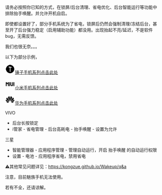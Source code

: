 请务必按照你已知的方式，在锁屏/后台清理、省电优化、后台智能运行等功能中排除抬手唤醒。并允许开机自启。

即使都设置好了，部分手机系统为了省电，锁屏后仍然会强制清理/冻结后台，甚至开了后台强力稳定（启用辅助功能）都没用。出现抬起不亮/延迟，不是软件bug，无需反馈。

我们也很无奈。。。

以下为部分示例，

![Smartisan](https://github.com/kongzue/Res/raw/master/app/src/main/res/mipmap-xxxhdpi/ic_smartisan.png)[锤子手机系列点击此处](https://kongzue.github.io/Wakeup/smartisanSetting)

![MIUI](https://github.com/kongzue/Res/raw/master/app/src/main/res/mipmap-xxxhdpi/ic_miui.png)[小米手机系列点击此处](https://kongzue.github.io/Wakeup/miuiSetting)

![Huawei](https://github.com/kongzue/Res/raw/master/app/src/main/res/mipmap-xxxhdpi/ic_huawei.png)[华为手机系列点击此处](https://kongzue.github.io/Wakeup/huaweiSetting)

VIVO
- 后台长按锁定
- i管家 - 省电管理 - 后台高耗电 - 抬手唤醒 - 设置为允许

三星
- 智能管理器 - 应用程序管理 - 管理自动运行，开启 抬手唤醒 的自动运行权限
- 设置 - 电池 - 应用程序省电，禁用省电

⚠️其他常见问题详见：https://kongzue.github.io/Wakeup/q&a

注意，目前魅族手机无法使用。

若有不全，还请谅解。
